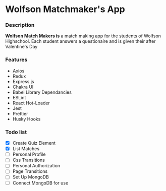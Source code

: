 # Wolfson Matchmaker's App

### Description
**Wolfson Match Makers is** a match making app for the students of Wolfson Highschool. Each student answers a questionaire and is given their after Valentine's Day

### Features
* Axios 
* Redux
* Express.js
* Chakra UI
* Babel Library Dependancies
* ESLint
* React Hot-Loader
* Jest
* Prettier
* Husky Hooks

### Todo list

- [x] Create Quiz Element 
- [x] List Matches
- [ ] Personal Profile
- [ ] Css Transitions
- [ ] Personal Authorization 
- [ ] Page Transitions
- [ ] Set Up MongoDB 
- [ ] Connect MongoDB for use
